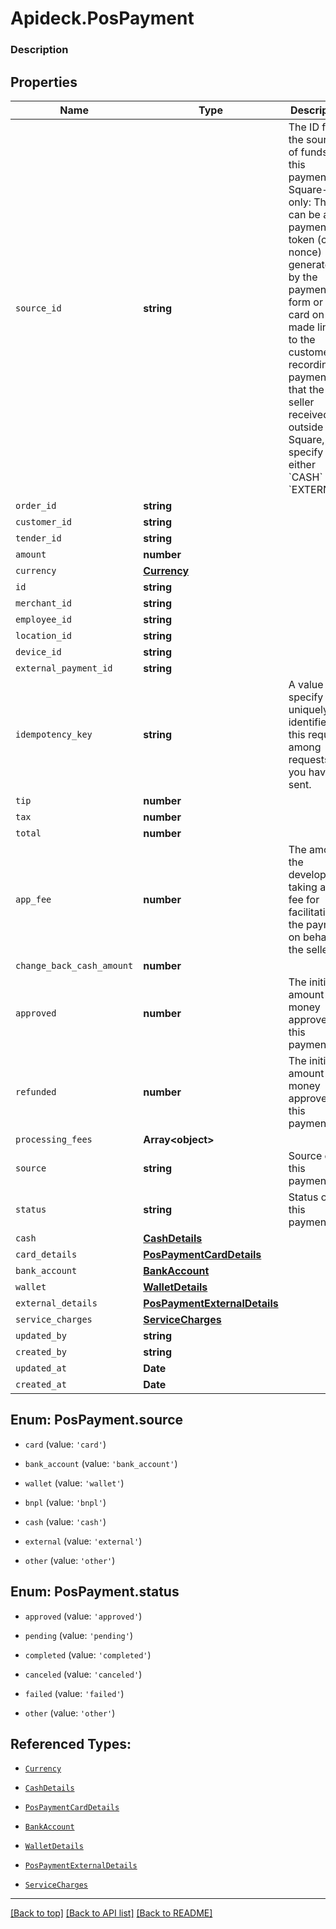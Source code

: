 # Apideck.PosPayment

### Description

## Properties
Name | Type | Description | Notes
------------ | ------------- | ------------- | -------------
`source_id` | **string** | The ID for the source of funds for this payment. Square-only: This can be a payment token (card nonce) generated by the payment form or a card on file made linked to the customer. if recording a payment that the seller received outside of Square, specify either &#x60;CASH&#x60; or &#x60;EXTERNAL&#x60;. | 
`order_id` | **string** |  | 
`customer_id` | **string** |  | 
`tender_id` | **string** |  | 
`amount` | **number** |  | 
`currency` | [**Currency**](Currency.md) |  | 
`id` | **string** |  | [optional] 
`merchant_id` | **string** |  | [optional] 
`employee_id` | **string** |  | [optional] 
`location_id` | **string** |  | [optional] 
`device_id` | **string** |  | [optional] 
`external_payment_id` | **string** |  | [optional] 
`idempotency_key` | **string** | A value you specify that uniquely identifies this request among requests you have sent. | [optional] 
`tip` | **number** |  | [optional] 
`tax` | **number** |  | [optional] 
`total` | **number** |  | [optional] 
`app_fee` | **number** | The amount the developer is taking as a fee for facilitating the payment on behalf of the seller. | [optional] 
`change_back_cash_amount` | **number** |  | [optional] 
`approved` | **number** | The initial amount of money approved for this payment. | [optional] 
`refunded` | **number** | The initial amount of money approved for this payment. | [optional] 
`processing_fees` | **Array&lt;object&gt;** |  | [optional] 
`source` | **string** | Source of this payment. | [optional] 
`status` | **string** | Status of this payment. | [optional] 
`cash` | [**CashDetails**](CashDetails.md) |  | [optional] 
`card_details` | [**PosPaymentCardDetails**](PosPaymentCardDetails.md) |  | [optional] 
`bank_account` | [**BankAccount**](BankAccount.md) |  | [optional] 
`wallet` | [**WalletDetails**](WalletDetails.md) |  | [optional] 
`external_details` | [**PosPaymentExternalDetails**](PosPaymentExternalDetails.md) |  | [optional] 
`service_charges` | [**ServiceCharges**](ServiceCharges.md) |  | [optional] 
`updated_by` | **string** |  | [optional] 
`created_by` | **string** |  | [optional] 
`updated_at` | **Date** |  | [optional] 
`created_at` | **Date** |  | [optional] 





<a name="PosPaymentSource"></a>
## Enum: PosPayment.source


* `card` (value: `'card'`)

* `bank_account` (value: `'bank_account'`)

* `wallet` (value: `'wallet'`)

* `bnpl` (value: `'bnpl'`)

* `cash` (value: `'cash'`)

* `external` (value: `'external'`)

* `other` (value: `'other'`)




<a name="PosPaymentStatus"></a>
## Enum: PosPayment.status


* `approved` (value: `'approved'`)

* `pending` (value: `'pending'`)

* `completed` (value: `'completed'`)

* `canceled` (value: `'canceled'`)

* `failed` (value: `'failed'`)

* `other` (value: `'other'`)




## Referenced Types:





* [`Currency`](Currency.md)

















* [`CashDetails`](CashDetails.md)
* [`PosPaymentCardDetails`](PosPaymentCardDetails.md)
* [`BankAccount`](BankAccount.md)
* [`WalletDetails`](WalletDetails.md)
* [`PosPaymentExternalDetails`](PosPaymentExternalDetails.md)
* [`ServiceCharges`](ServiceCharges.md)





---

[[Back to top]](#) [[Back to API list]](../../../../README.md#documentation-for-api-endpoints) [[Back to README]](../../../../README.md)


